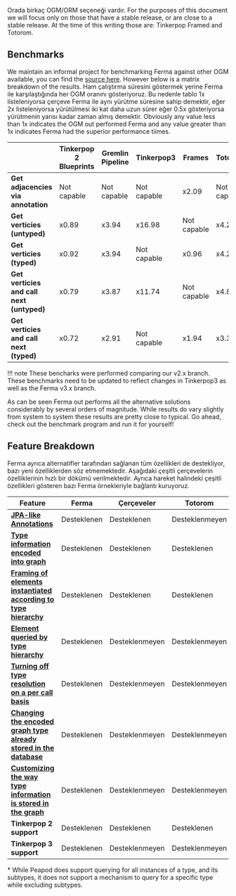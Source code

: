 Orada birkaç OGM/ORM seçeneği vardır. For the purposes of this document we will focus only on those that have a stable release, or are close to a stable release. At the time of this writing those are: Tinkerpop Framed and Totorom.

## Benchmarks

We maintain an informal project for benchmarking Ferma against other OGM available, you can find the [source here](https://github.com/Syncleus/Ferma-benchmark). However below is a matrix breakdown of the results. Ham çalıştırma süresini göstermek yerine Ferma ile karşılaştığında her OGM oranını gösteriyoruz. Bu nedenle tablo 1x listeleniyorsa çerçeve Ferma ile aynı yürütme süresine sahip demektir, eğer 2x listeleniyorsa yürütülmesi iki kat daha uzun sürer eğer 0.5x gösteriyorsa yürütmenin yarısı kadar zaman almış demektir. Obviously any value less than 1x indicates the OGM out performed Ferma and any value greater than 1x indicates Ferma had the superior performance tiimes.

|                                           | **Tinkerpop 2 Blueprints** | **Gremlin Pipeline** | **Tinkerpop3** | **Frames**  | **Totorom** | **Peapod**  |
| ----------------------------------------- | -------------------------- | -------------------- | -------------- | ----------- | ----------- | ----------- |
| **Get adjacencies via annotation**        | Not capable                | Not capable          | Not capable    | x2.09       | Not capable | x2.65       |
| **Get verticies (untyped)**               | x0.89                      | x3.94                | x16.98         | Not capable | x4.24       | Not capable |
| **Get verticies (typed)**                 | x0.92                      | x3.94                | Not capable    | x0.96       | x4.20       | x20.74      |
| **Get verticies and call next (untyped)** | x0.79                      | x3.87                | x11.74         | Not capable | x4.81       | Not capable |
| **Get verticies and call next (typed)**   | x0.72                      | x2.91                | Not capable    | x1.94       | x3.31       | x16.70      |

!!! note These bencharks were performed comparing our v2.x branch. These benchmarks need to be updated to reflect changes in Tinkerpop3 as well as the Ferma v3.x branch.

As can be seen Ferma out performs all the alternative solutions considerably by several orders of magnitude. While results do vary slightly from system to system these results are pretty close to typical. Go ahead, check out the benchmark program and run it for yourself!

## Feature Breakdown

Ferma ayrıca alternatifler tarafından sağlanan tüm özellikleri de destekliyor, bazı yeni özelliklerden söz etmemektedir. Aşağıdaki çeşitli çerçevelerin özelliklerinin hızlı bir dökümü verilmektedir. Ayrıca hareket halindeki çeşitli özellikleri gösteren bazı Ferma örnekleriyle bağlantı kuruyoruz.

| Feature                                                                                                                | **Ferma**   | **Çerçeveler** | **Totorom**    | **Peapod**     |
| ---------------------------------------------------------------------------------------------------------------------- | ----------- | -------------- | -------------- | -------------- |
| **[JPA-like Annotations](features.md#jpa-like-annotations)**                                                           | Desteklenen | Desteklenen    | Desteklenmeyen | Desteklenen    |
| **[Type information encoded into graph](features.md#type-information-encoded-into-graph)**                             | Desteklenen | Desteklenen    | Desteklenen    | Desteklenen    |
| **[Framing of elements instantiated according to type hierarchy](features.md#framing-instantiated-by-type-hierarchy)** | Desteklenen | Desteklenen    | Desteklenen    | Desteklenen    |
| **[Element queried by type hierarchy](features.md#element-queried-by-type-hierarchy)**                                 | Desteklenen | Desteklenmeyen | Desteklenmeyen | Kısmi \*     |
| **[Turning off type resolution on a per call basis](features.md#turning-off-type-resolution-per-call)**                | Desteklenen | Desteklenmeyen | Desteklenmeyen | Desteklenmeyen |
| **[Changing the encoded graph type already stored in the database](features.md#changing-type-encoded-in-the-graph)**   | Desteklenen | Desteklenmeyen | Desteklenmeyen | Desteklenmeyen |
| **[Customizing the way type information is stored in the graph](features.md#customizing-how-types-are-encoded)**       | Desteklenen | Desteklenmeyen | Desteklenmeyen | Desteklenmeyen |
| **Tinkerpop 2 support**                                                                                                | Desteklenen | Desteklenen    | Desteklenen    | Desteklenmeyen |
| **Tinkerpop 3 support**                                                                                                | Desteklenen | Desteklenmeyen | Desteklenmeyen | Desteklenen    |

\* While Peapod does support querying for all instances of a type, and its subtypes, it does not support a mechanism to query for a specific type while excluding subtypes.
